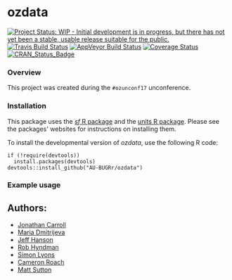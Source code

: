 # ozdata

[![Project Status: WIP - Initial development is in progress, but there has not yet been a stable, usable release suitable for the public.](http://www.repostatus.org/badges/latest/wip.svg)](http://www.repostatus.org/#wip)
[![Travis Build Status](https://img.shields.io/travis/AU-BURGr/ozdata/master.svg?label=Mac%20OSX%20%26%20Linux)](https://travis-ci.org/AU-BURGr/ozdata)
[![AppVeyor Build Status](https://img.shields.io/appveyor/ci/AU-BURGr/ozdata/master.svg?label=Windows)](https://ci.appveyor.com/project/AU-BURGr/ozdata)
[![Coverage Status](https://codecov.io/github/AU-BURGr/ozdata/coverage.svg?branch=master)](https://codecov.io/github/AU-BURGr/ozdata?branch=master)
[![CRAN_Status_Badge](http://www.r-pkg.org/badges/version/ozdata)](https://CRAN.R-project.org/package=ozdata)

### Overview

This project was created during the `#ozunconf17` unconference.

### Installation
This package uses the [_sf_ R package](https://github.com/edzer/sfr) and the [units R package](https://github.com/edzer/units). Please see the packages' websites for instructions on installing them.

To install the developmental version of _ozdata_, use the following R code:

```
if (!require(devtools))
  install.packages(devtools)
devtools::install_github("AU-BUGRr/ozdata")
```

### Example usage


## Authors:

- [Jonathan Carroll](https://github.com/jonocarroll)
- [Maria Dmitrijeva](https://github.com/marianess)
- [Jeff Hanson](https://github.com/jeffreyhanson)
- [Rob Hyndman](https://github.com/robjhyndman)
- [Simon Lyons](https://github.com/SimonLyons)
- [Cameron Roach](https://github.com/camroach87)
- [Matt Sutton](https://github.com/matt-sutton)
